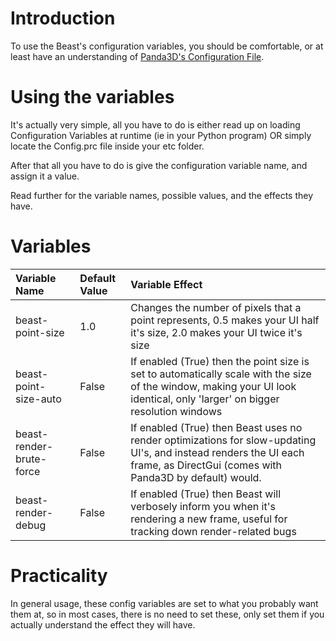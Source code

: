 # Introduction #

To use the Beast's configuration variables, you should be comfortable, or at least have an understanding of [Panda3D's Configuration File](http://www.panda3d.org/manual/index.php/Configuring_Panda3D).

# Using the variables #
It's actually very simple, all you have to do is either read up on loading Configuration Variables at runtime (ie in your Python program) OR simply locate the Config.prc file inside your etc folder.

After that all you have to do is give the configuration variable name, and assign it a value.

Read further for the variable names, possible values, and the effects they have.

# Variables #
| **Variable Name** | **Default Value** | **Variable Effect** |
|:------------------|:------------------|:--------------------|
| beast-point-size | 1.0 | Changes the number of pixels that a point represents, 0.5 makes your UI half it's size, 2.0 makes your UI twice it's size |
| beast-point-size-auto | False | If enabled (True) then the point size is set to automatically scale with the size of the window, making your UI look identical, only 'larger' on bigger resolution windows |
| beast-render-brute-force | False | If enabled (True) then Beast uses no render optimizations for slow-updating UI's, and instead renders the UI each frame, as DirectGui (comes with Panda3D by default) would. |
| beast-render-debug | False | If enabled (True) then Beast will verbosely inform you when it's rendering a new frame, useful for tracking down render-related bugs |

# Practicality #
In general usage, these config variables are set to what you probably want them at, so in most cases, there is no need to set these, only set them if you actually understand the effect they will have.